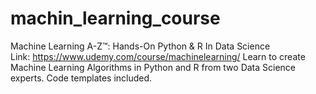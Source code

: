# machin_learning_course
Machine Learning A-Z™: Hands-On Python &amp; R In Data Science  
Link: https://www.udemy.com/course/machinelearning/
Learn to create Machine Learning Algorithms in Python and R from two Data Science experts. Code templates included.
